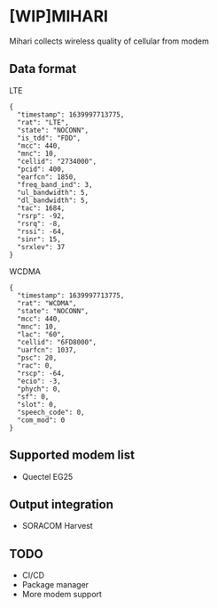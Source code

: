 # [WIP]MIHARI
Mihari collects wireless quality of cellular from modem 

## Data format

LTE
```
{
  "timestamp": 1639997713775,
  "rat": "LTE",
  "state": "NOCONN",
  "is_tdd": "FDD",
  "mcc": 440,
  "mnc": 10,
  "cellid": "2734000",
  "pcid": 400,
  "earfcn": 1850,
  "freq_band_ind": 3,
  "ul_bandwidth": 5,
  "dl_bandwidth": 5,
  "tac": 1684,
  "rsrp": -92,
  "rsrq": -8,
  "rssi": -64,
  "sinr": 15,
  "srxlev": 37
}
```

WCDMA
```
{
  "timestamp": 1639997713775,
  "rat": "WCDMA",
  "state": "NOCONN",
  "mcc": 440,
  "mnc": 10,
  "lac": "60",
  "cellid": "6FD8000",
  "uarfcn": 1037,
  "psc": 20,
  "rac": 0,
  "rscp": -64,
  "ecio": -3,
  "phych": 0,
  "sf": 0,
  "slot": 0,
  "speech_code": 0,
  "com_mod": 0
}
```

## Supported modem list
- Quectel EG25

## Output integration
- SORACOM Harvest

## TODO
- CI/CD
- Package manager
- More modem support